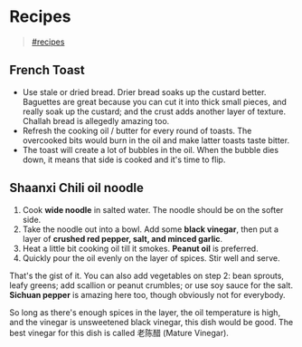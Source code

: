 # Recipes

> [\#recipes](https://memex.changbai.li/#tag-recipes)

## French Toast

- Use stale or dried bread. Drier bread soaks up the custard better. 
Baguettes are great because you can cut it into thick small pieces, and really soak up the custard; and the crust adds another layer of texture.
Challah bread is allegedly amazing too.
- Refresh the cooking oil / butter for every round of toasts. The overcooked bits would burn in the oil and make latter toasts taste bitter.
- The toast will create a lot of bubbles in the oil. When the bubble dies down, it means that side is cooked and it's time to flip.

## Shaanxi Chili oil noodle

1. Cook __wide noodle__ in salted water. The noodle should be on the softer side.
2. Take the noodle out into a bowl. Add some __black vinegar__, then put a layer of __crushed red pepper, salt, and minced garlic__.
3. Heat a little bit cooking oil till it smokes. __Peanut oil__ is preferred.
4. Quickly pour the oil evenly on the layer of spices. Stir well and serve.

That's the gist of it. You can also add vegetables on step 2: bean sprouts, leafy greens; add scallion or peanut crumbles; or use soy sauce for the salt. __Sichuan pepper__ is amazing here too, though obviously not for everybody.

So long as there's enough spices in the layer, the oil temperature is high, and the vinegar is unsweetened black vinegar, this dish would be good. The best vinegar for this dish is called 老陈醋 (Mature Vinegar).